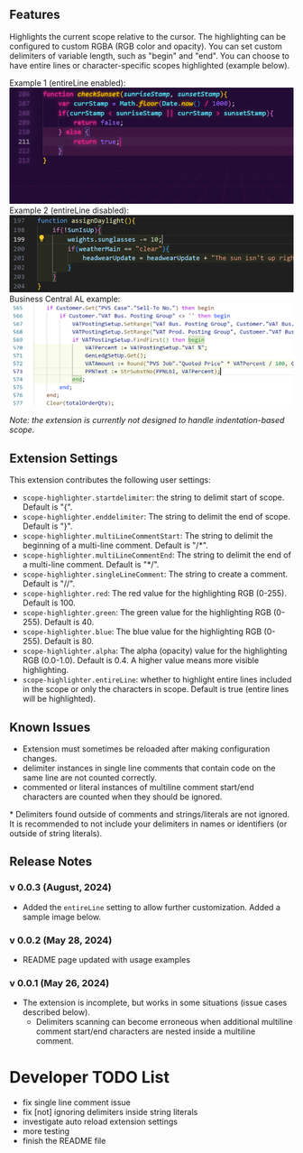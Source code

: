 
## Features
Highlights the current scope relative to the cursor. 
The highlighting can be configured to custom RGBA (RGB color and opacity).
You can set custom delimiters of variable length, such as "begin" and "end".
You can choose to have entire lines or character-specific scopes highlighted (example below).

Example 1 (entireLine enabled):
![Example 1](images/Example1.PNG)
Example 2 (entireLine disabled):
![Example 2](images/Example2.PNG)
Business Central AL example:
![Example 3](images/Example3.png)

*Note: the extension is currently not designed to handle indentation-based scope.*

## Extension Settings
This extension contributes the following user settings:

* `scope-highlighter.startdelimiter`: the string to delimit start of scope. Default is "{".
* `scope-highlighter.enddelimiter`: The string to delimit the end of scope. Default is "}".
* `scope-highlighter.multiLineCommentStart`: The string to delimit the beginning of a multi-line comment. Default is "/*".
* `scope-highlighter.multiLineCommentEnd`: The string to delimit the end of a multi-line comment. Default is "*/".
* `scope-highlighter.singleLineComment`: The string to create a comment. Default is "//".
* `scope-highlighter.red`: The red value for the highlighting RGB (0-255). Default is 100.
* `scope-highlighter.green`: The green value for the highlighting RGB (0-255). Default is 40.
* `scope-highlighter.blue`: The blue value for the highlighting RGB (0-255). Default is 80.
* `scope-highlighter.alpha`: The alpha (opacity) value for the highlighting RGB (0.0-1.0). Default is 0.4. A higher value means more visible highlighting.
* `scope-highlighter.entireLine`: whether to highlight entire lines included in the scope or only the characters in scope. Default is true (entire lines will be highlighted).

## Known Issues
- Extension must sometimes be reloaded after making configuration changes.
- delimiter instances in single line comments that contain code on the same line are not counted correctly.
- commented or literal instances of multiline comment start/end characters are counted when they should be ignored. 

\* Delimiters found outside of comments and strings/literals are not ignored. It is recommended to not include your delimiters in names or identifiers (or outside of string literals). 

## Release Notes
### v 0.0.3 (August, 2024)
* Added the ```entireLine``` setting to allow further customization. Added a sample image below.

### v 0.0.2 (May 28, 2024)
* README page updated with usage examples
### v 0.0.1 (May 26, 2024)
* The extension is incomplete, but works in some situations (issue cases described below).
  * Delimiters scanning can become erroneous when additional multiline comment start/end characters are nested inside a multiline comment.   


# Developer TODO List
- fix single line comment issue
- fix [not] ignoring delimiters inside string literals
- investigate auto reload extension settings
- more testing
- finish the README file